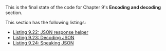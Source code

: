 
This is the final state of the code for Chapter 9's **Encoding and decoding** section.

This section has the following listings:

- [Listing 9.22: JSON response helper](../../all-listings/09-composition-patterns/22-json-response-helper.md)
- [Listing 9.23: Decoding JSON](../../all-listings/09-composition-patterns/23-decoding-json.md)
- [Listing 9.24: Speaking JSON](../../all-listings/09-composition-patterns/24-speaking-json.md)
